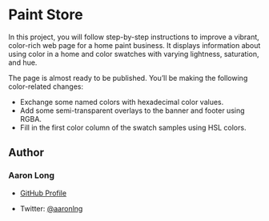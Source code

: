 # Paint Store

In this project, you will follow step-by-step instructions to improve a vibrant, color-rich web page for a home paint business. It displays information about using color in a home and color swatches with varying lightness, saturation, and hue.

The page is almost ready to be published. You’ll be making the following color-related changes:

  - Exchange some named colors with hexadecimal color values.
  - Add some semi-transparent overlays to the banner and footer using RGBA.
  - Fill in the first color column of the swatch samples using HSL colors.

## Author

### Aaron Long

- [GitHub Profile](https://github.com/aaronlng/)

- Twitter: [@aaronlng](https://twitter.com/aaronlng)